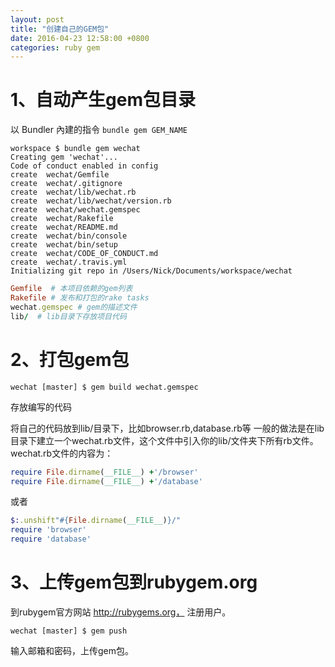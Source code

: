 ```yaml
---
layout: post
title: "创建自己的GEM包"
date: 2016-04-23 12:58:00 +0800
categories: ruby gem
---
```


1、自动产生gem包目录
========
以 Bundler 內建的指令 `bundle gem GEM_NAME`

```shell
workspace $ bundle gem wechat
Creating gem 'wechat'...
Code of conduct enabled in config
create  wechat/Gemfile
create  wechat/.gitignore
create  wechat/lib/wechat.rb
create  wechat/lib/wechat/version.rb
create  wechat/wechat.gemspec
create  wechat/Rakefile
create  wechat/README.md
create  wechat/bin/console
create  wechat/bin/setup
create  wechat/CODE_OF_CONDUCT.md
create  wechat/.travis.yml
Initializing git repo in /Users/Nick/Documents/workspace/wechat
```

```ruby
Gemfile  # 本项目依赖的gem列表
Rakefile # 发布和打包的rake tasks
wechat.gemspec # gem的描述文件
lib/  # lib目录下存放项目代码
```

2、打包gem包
========

```shell
wechat [master] $ gem build wechat.gemspec
```

存放编写的代码

将自己的代码放到lib/目录下，比如browser.rb,database.rb等
一般的做法是在lib目录下建立一个wechat.rb文件，这个文件中引入你的lib/文件夹下所有rb文件。wechat.rb文件的内容为：

```ruby
require File.dirname(__FILE__) +'/browser'
require File.dirname(__FILE__) +'/database'
```

或者

```ruby
$:.unshift"#{File.dirname(__FILE__)}/"
require 'browser'
require 'database'
```

3、上传gem包到rubygem.org
========
到rubygem官方网站 http://rubygems.org， 注册用户。

```shell
wechat [master] $ gem push
```

输入邮箱和密码，上传gem包。
